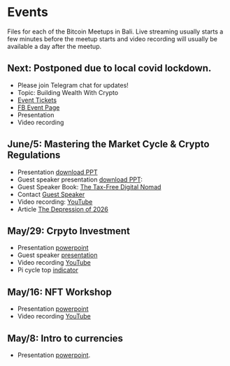 # Events

Files for each of the Bitcoin Meetups in Bali. Live streaming usually starts a few minutes before the meetup starts and video recording 
will usually be available a day after the meetup.


## Next: Postponed due to local covid lockdown. 
* Please join Telegram chat for updates! 
* Topic: Building Wealth With Crypto
* [Event Tickets](https://www.eventbrite.com/e/bali-bitcoin-meetup-building-wealth-with-crypto-tickets-158336172755)
* [FB Event Page](https://fb.me/e/3WIXqvM8W)
* Presentation
* Video recording

## June/5: Mastering the Market Cycle & Crypto Regulations 
* Presentation [download PPT](https://github.com/marvin-hansen/Bali-Bitcoin-Meetup/raw/main/4_Sat_June_05/Mastering%20Market%20Cycles.pptx)
* Guest speaker presentation [download PPT](https://github.com/marvin-hansen/Bali-Bitcoin-Meetup/raw/main/4_Sat_June_05/Crypto%20Regulations%20-%20Bali%20Bitcoin%20Meetup%20-%20Final%20version.pptx):
* Guest Speaker Book: [The Tax-Free Digital Nomad](https://www.amazon.com/Tax-Free-Digital-Nomad-Julius-VanderBeek-ebook/dp/B07X7G97T4)
* Contact [Guest Speaker](https://www.theglobalcitizen.co/consult/)
* Video recording: [YouTube](https://youtu.be/Rq92WUSaduc)
* Article [The Depression of 2026](https://www.progress.org/articles/the-depression-of-2026)

## May/29: Crpyto Investment 
*  Presentation [powerpoint](https://github.com/marvin-hansen/Bali-Bitcoin-Meetup/raw/main/3_Sat_May_29/Invest%20in%20Bitcoin.pptx)
*  Guest speaker [presentation](https://github.com/marvin-hansen/Bali-Bitcoin-Meetup/raw/main/3_Sat_May_29/Ebel%20Strategie.pptx) 
*  Video recording [YouTube](https://youtu.be/foIz8sf7Q48) 
*  Pi cycle top [indicator](https://www.lookintobitcoin.com/charts/pi-cycle-top-indicator/)


## May/16: NFT Workshop 
*  Presentation [powerpoint](https://github.com/marvin-hansen/Bali-Bitcoin-Meetup/raw/main/2_Sat_May_16/NFT_Workshop.pptx)
*  Video recording [YouTube](https://youtu.be/iu5af8jCPro)


## May/8: Intro to currencies 
* Presentation [powerpoint](https://github.com/marvin-hansen/Bali-Bitcoin-Meetup/raw/main/1_Sat_May_08/Into_Bitcoin_Defi_v1.pptx).
